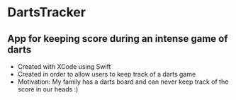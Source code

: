 # DartsTracker
## App for keeping score during an intense game of darts

- Created with XCode using Swift
- Created in order to allow users to keep track of a darts game 
- Motivation: My family has a darts board and can never keep track of the score in our heads :)
